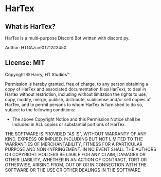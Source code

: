 # HarTex

What is HarTex?
------------------------------

HarTex is a multi-purpose Discord Bot written with discord.py.

Author: HTGAzureX1212#2450.

License: MIT
------------------------------
Copyright © Harry, HT Studios™

Permission is hereby granted, free of charge, to any person obtaining a copy of HarTex and
associated documentation files(HarTex), to deal in Hartex without restriction, including
without limitation the rights to use, copy, modify, merge, publish, distribute, sublicense
and/or sell copies of HarTex, and to permit persons to whom HarTex is furnished to do so,
subject to the following conditions:

- The above Copyright Notice and this Permission Notice shall be included in ALL copies
or substantial portions of HarTex.

THE SOFTWARE IS PROVIDED "AS IS", WITHOUT WARRANTY OF ANY KIND, EXPRESS OR IMPLIED,
INCLUDING BUT NOT LIMITED TO THE WARRANTIES OF MERCHANTABILITY, FITNESS FOR A
PARTICULAR PURPOSE AND NON-INFRINGEMENT. IN NO EVENT SHALL THE AUTHORS OR COPYRIGHT
HOLDERS BE LIABLE FOR ANY CLAIM, DAMAGES OR OTHER LIABILITY, WHETHER IN AN ACTION
OF CONTRACT, TORT OR OTHERWISE, ARISING FROM, OUT OF OR IN CONNECTION WITH THE
SOFTWARE OR THE USE OR OTHER DEALINGS IN THE SOFTWARE.
